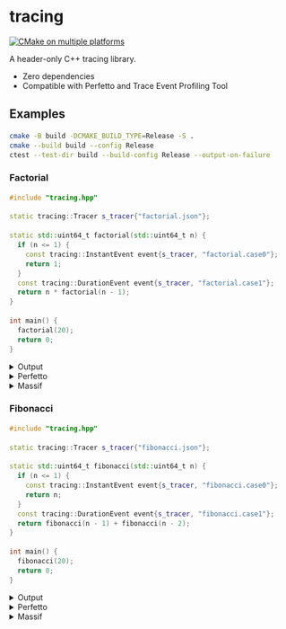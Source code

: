 # tracing

[![CMake on multiple platforms](https://github.com/xorz57/tracing/actions/workflows/cmake-multi-platform.yml/badge.svg)](https://github.com/xorz57/tracing/actions/workflows/cmake-multi-platform.yml)

A header-only C++ tracing library.

- Zero dependencies
- Compatible with Perfetto and Trace Event Profiling Tool

## Examples

```bash
cmake -B build -DCMAKE_BUILD_TYPE=Release -S .
cmake --build build --config Release
ctest --test-dir build --build-config Release --output-on-failure
```

### Factorial

```cpp
#include "tracing.hpp"

static tracing::Tracer s_tracer{"factorial.json"};

static std::uint64_t factorial(std::uint64_t n) {
  if (n <= 1) {
    const tracing::InstantEvent event{s_tracer, "factorial.case0"};
    return 1;
  }
  const tracing::DurationEvent event{s_tracer, "factorial.case1"};
  return n * factorial(n - 1);
}

int main() {
  factorial(20);
  return 0;
}
```

<details>
  <summary>Output</summary>
  <img src="screenshots/output/factorial.png" alt="factorial">
</details>

<details>
  <summary>Perfetto</summary>
  <img src="screenshots/perfetto/factorial.png" alt="factorial">
</details>

<details>
  <summary>Massif</summary>
  <img src="screenshots/massif/factorial.png" alt="factorial">
</details>

### Fibonacci

```cpp
#include "tracing.hpp"

static tracing::Tracer s_tracer{"fibonacci.json"};

static std::uint64_t fibonacci(std::uint64_t n) {
  if (n <= 1) {
    const tracing::InstantEvent event{s_tracer, "fibonacci.case0"};
    return n;
  }
  const tracing::DurationEvent event{s_tracer, "fibonacci.case1"};
  return fibonacci(n - 1) + fibonacci(n - 2);
}

int main() {
  fibonacci(20);
  return 0;
}
```

<details>
  <summary>Output</summary>
  <img src="screenshots/output/fibonacci.png" alt="fibonacci">
</details>

<details>
  <summary>Perfetto</summary>
  <img src="screenshots/perfetto/fibonacci.png" alt="fibonacci">
</details>

<details>
  <summary>Massif</summary>
  <img src="screenshots/massif/fibonacci.png" alt="fibonacci">
</details>
